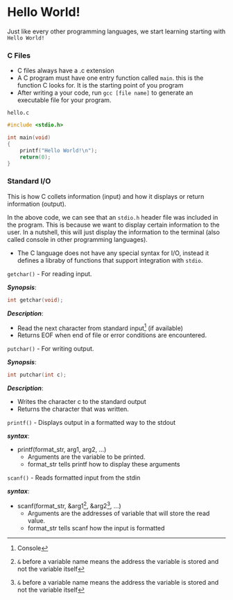 # Hello World!

Just like every other programming languages, we start learning starting with `Hello World!`

### C Files

- C files always have a .c extension
- A C program must have one entry function called `main`. this is the function C looks for. It is the starting point of you program
- After writing a your code, run `gcc [file name]` to generate an executable file for your program.

`hello.c`

```c
#include <stdio.h>

int main(void)
{
    printf("Hello World!\n");
    return(0);
}
```

### Standard I/O

This is how C collets information (input) and how it displays or return information (output).

In the above code, we can see that an `stdio.h` header file was included in the program. This is because we want to display certain information to the user. In a nutshell, this will just display the information to the terminal (also called console in other programming languages).

- The C language does not have any special syntax for I/O, instead it defines a libraby of functions that support integration with `stdio`.

`getchar()` - For reading input.

_**Synopsis**_:

```c
int getchar(void);
```

_**Description**_:

- Read the next character from standard input[^1] (if available)
- Returns EOF when end of file or error conditions are encountered.

`putchar()` - For writing output.

_**Synopsis**_:

```c
int putchar(int c);
```

_**Description**_:

- Writes the character c to the standard output
- Returns the character that was written.

`printf()` - Displays output in a formatted way to the stdout

_**syntax**_:

- printf(format_str, arg1, arg2, ...)
  - Arguments are the variable to be printed.
  - format_str tells printf how to display these arguments

`scanf()` - Reads formatted input from the stdin

_**syntax**_:

- scanf(format_str, &arg1[^2], &arg2[^2], ...)
  - Arguments are the addresses of variable that will store the read value.
  - format_str tells scanf how the input is formatted

[^1]: Console
[^2]: `&` before a variable name means the address the variable is stored and not the variable itself

